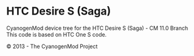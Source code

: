 HTC Desire S (Saga)
=================

CyanogenMod device tree for the HTC Desire S (Saga) - CM 11.0 Branch
This code is based on HTC One S code.

© 2013 - The CyanogenMod Project
